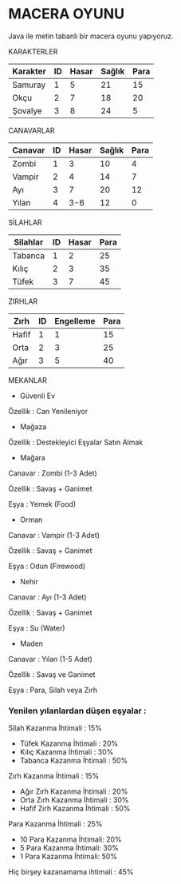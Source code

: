 # MACERA OYUNU

Java ile metin tabanlı bir macera oyunu yapıyoruz.

KARAKTERLER

| Karakter | ID | Hasar | Sağlık | Para |
|----------|----|-------|--------|------|
| Samuray  | 1  | 5     | 21     | 15   |
| Okçu     | 2  | 7     | 18     | 20   |
| Şovalye  | 3  | 8     | 24     | 5    |

CANAVARLAR

| Canavar | ID | Hasar | Sağlık | Para |
|---------|----|-------|--------|------|
| Zombi   | 1  | 3     | 10     | 4    |
| Vampir  | 2  | 4     | 14     | 7    |
| Ayı     | 3  | 7     | 20     | 12   |
| Yılan   | 4  | 3-6   | 12     | 0    |

SİLAHLAR

| Silahlar | ID | Hasar | Para |
|----------|----|-------|------|
| Tabanca  | 1  | 2     | 25   |
| Kılıç    | 2  | 3     | 35   |
| Tüfek    | 3  | 7     | 45   |

ZIRHLAR

| Zırh  | ID | Engelleme | Para |
|-------|----|-----------|------|
| Hafif | 1  | 1         | 15   |
| Orta  | 2  | 3         | 25   |
| Ağır  | 3  | 5         | 40   |

MEKANLAR

* Güvenli Ev

Özellik : Can Yenileniyor

* Mağaza

Özellik : Destekleyici Eşyalar Satın Almak

* Mağara

Canavar : Zombi (1-3 Adet)

Özellik : Savaş + Ganimet

Eşya : Yemek (Food)

* Orman

Canavar : Vampir (1-3 Adet)

Özellik : Savaş + Ganimet

Eşya : Odun (Firewood)

* Nehir

Canavar : Ayı (1-3 Adet)

Özellik : Savaş + Ganimet

Eşya : Su (Water)

* Maden

Canavar : Yılan (1-5 Adet)

Özellik : Savaş ve Ganimet

Eşya : Para, Silah veya Zırh

### Yenilen yılanlardan düşen eşyalar :
Silah Kazanma İhtimali : 15% 
* Tüfek Kazanma İhtimali : 20% 
* Kılıç Kazanma İhtimali : 30% 
* Tabanca Kazanma İhtimali : 50% 

Zırh Kazanma İhtimali : 15%
* Ağır Zırh Kazanma İhtimali : 20% 
* Orta Zırh Kazanma İhtimali : 30% 
* Hafif Zırh Kazanma İhtimali : 50%

Para Kazanma İhtimali : 25%
* 10 Para Kazanma İhtimali: 20%
* 5 Para Kazanma İhtimali: 30%
* 1 Para Kazanma İhtimali: 50%

Hiç birşey kazanamama ihtimali : 45%

